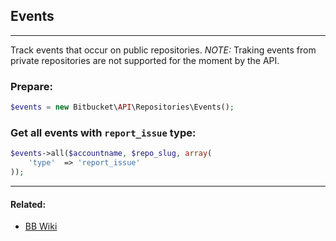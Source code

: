 ## Events

----
Track events that occur on public repositories.
*NOTE:* Traking events from private repositories are not supported for the moment by the API.

### Prepare:
```php
$events = new Bitbucket\API\Repositories\Events();
```

### Get all events with `report_issue` type:
```php
$events->all($accountname, $repo_slug, array(
    'type'  => 'report_issue'
));
```

----

#### Related:
  * [BB Wiki](https://confluence.atlassian.com/display/BITBUCKET/events+Resources#eventsResources-GETalistofevents)
